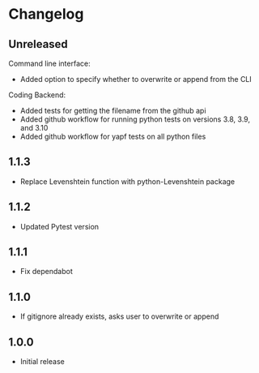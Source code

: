 # Changelog

## Unreleased

Command line interface:
- Added option to specify whether to overwrite or append from the CLI

Coding Backend:
- Added tests for getting the filename from the github api
- Added github workflow for running python tests on versions 3.8, 3.9, and 3.10
- Added github workflow for yapf tests on all python files

## 1.1.3

- Replace Levenshtein function with python-Levenshtein package

## 1.1.2

- Updated Pytest version

## 1.1.1

- Fix dependabot

## 1.1.0

- If gitignore already exists, asks user to overwrite or append

## 1.0.0

- Initial release

